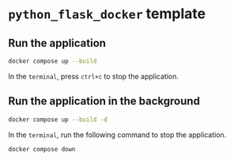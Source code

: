 # `python_flask_docker` template

## Run the application

```bash
docker compose up --build
```

In the `terminal`, press `ctrl+c` to stop the application.

## Run the application in the background

```bash
docker compose up --build -d
```

In the `terminal`, run the following command to stop the application.

```bash
docker compose down
```
